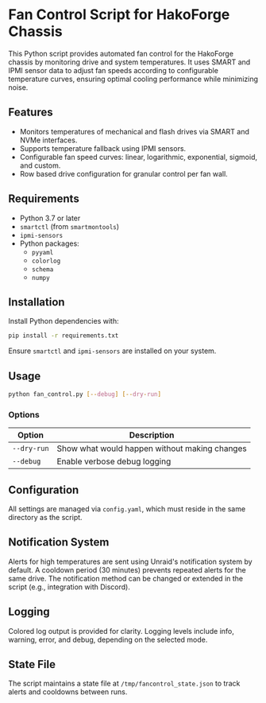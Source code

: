 # Fan Control Script for HakoForge Chassis

This Python script provides automated fan control for the HakoForge chassis by monitoring drive and system temperatures. It uses SMART and IPMI sensor data to adjust fan speeds according to configurable temperature curves, ensuring optimal cooling performance while minimizing noise.

## Features

- Monitors temperatures of mechanical and flash drives via SMART and NVMe interfaces.
- Supports temperature fallback using IPMI sensors.
- Configurable fan speed curves: linear, logarithmic, exponential, sigmoid, and custom.
- Row based drive configuration for granular control per fan wall.

## Requirements

- Python 3.7 or later
- `smartctl` (from `smartmontools`)
- `ipmi-sensors`
- Python packages:
  - `pyyaml`
  - `colorlog`
  - `schema`
  - `numpy`

## Installation

Install Python dependencies with:

```bash
pip install -r requirements.txt
```

Ensure `smartctl` and `ipmi-sensors` are installed on your system.

## Usage

```bash
python fan_control.py [--debug] [--dry-run]
```
### Options

| Option                      | Description                                                      |
|-----------------------------|------------------------------------------------------------------|
| `--dry-run`                 | Show what would happen without making changes                    |
| `--debug`                   | Enable verbose debug logging                                     |

## Configuration

All settings are managed via `config.yaml`, which must reside in the same directory as the script.

## Notification System

Alerts for high temperatures are sent using Unraid's notification system by default. A cooldown period (30 minutes) prevents repeated alerts for the same drive. The notification method can be changed or extended in the script (e.g., integration with Discord).

## Logging

Colored log output is provided for clarity. Logging levels include info, warning, error, and debug, depending on the selected mode.

## State File

The script maintains a state file at `/tmp/fancontrol_state.json` to track alerts and cooldowns between runs.

